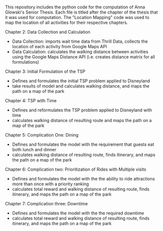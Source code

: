 This repository includes the python code for the computation of Anna Glowski's Senior Thesis. Each file is titled after the chapter of the thesis that it was used for computation. The "Location Mapping" code was used to map the location of all activities for their respective chapters.

Chapter 2: Data Collection and Calculation 
  - Data Collection: imports wait time data from Thrill Data, collects the location of each activity from Google Maps API
  - Data Calculation: calculates the walking distance between activities using the Google Maps Distance API (i.e. creates distance matrix for all formulations)
  
Chapter 3: Initial Formulation of the TSP
  - Defines and formulates the initial TSP problem applied to Disneyland
  - take results of model and calculates walking distance, and maps the path on a map of the park
  
Chapter 4: TSP with Time
  - Defines and reformulates the TSP problem applied to Disneyland with time
 - calculates walking distance of resulting route and maps the path on a map of the park
  
Chapter 5: Complication One: Dining
  - Defines and formulates the model with the requirement that guests eat both lunch and dinner
  - calculates walking distance of resulting route, finds itinerary, and maps the path on a map of the park
 
Chapter 6: Complication two: Prioritization of Rides with Multiple visits
  - Defines and formulates the model with the the ability to ride attractions more than once with a priority ranking
  - calculates total reward and walking distance of resulting route, finds itinerary, and maps the path on a map of the park
  
Chapter 7: Complication three: Downtime
  - Defines and formulates the model with the the required downtime
  - calculates total reward and walking distance of resulting route, finds itinerary, and maps the path on a map of the park
